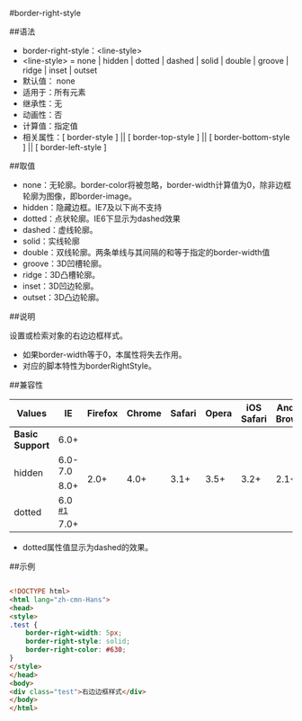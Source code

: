 #border-right-style

##语法

- border-right-style：&lt;line-style&gt;
- &lt;line-style&gt; = none | hidden | dotted | dashed | solid | double | groove | ridge | inset | outset
- 默认值：	none
- 适用于：所有元素
- 继承性：无
- 动画性：否
- 计算值：指定值
- 相关属性：[ border-style ] || [ border-top-style ] || [ border-bottom-style ] || [ border-left-style ]


##取值

- none：无轮廓。border-color将被忽略，border-width计算值为0，除非边框轮廓为图像，即border-image。
- hidden：隐藏边框。IE7及以下尚不支持
- dotted：点状轮廓。IE6下显示为dashed效果
- dashed：虚线轮廓。
- solid：实线轮廓
- double：双线轮廓。两条单线与其间隔的和等于指定的border-width值
- groove：3D凹槽轮廓。
- ridge：3D凸槽轮廓。
- inset：3D凹边轮廓。
- outset：3D凸边轮廓。


##说明

设置或检索对象的右边边框样式。

- 如果border-width等于0，本属性将失去作用。
- 对应的脚本特性为borderRightStyle。


##兼容性


<table class="compatible">
<thead>
	<tr>
		<th>Values</th>
		<th>IE</th>
		<th>Firefox</th>
		<th>Chrome</th>
		<th>Safari</th>
		<th>Opera</th>
		<th>iOS Safari</th>
		<th>Android Browser</th>
		<th>Android Chrome</th>
	</tr>
</thead>
<tbody>
	<tr>
		<td><strong>Basic Support</strong></td>
		<td class="support">6.0+</td>
		<td class="support" rowspan="5">2.0+</td>
		<td class="support" rowspan="5">4.0+</td>
		<td class="support" rowspan="5">3.1+</td>
		<td class="support" rowspan="5">3.5+</td>
		<td class="support" rowspan="5">3.2+</td>
		<td class="support" rowspan="5">2.1+</td>
		<td class="support" rowspan="5">18.0+</td>
	</tr>
	<tr>
		<td rowspan="2">hidden</td>
		<td class="unsupport">6.0-7.0</td>
	</tr>
	<tr>
		<td class="support">8.0+</td>
	</tr>
	<tr>
		<td rowspan="2">dotted</td>
		<td class="partsupport">6.0 <sup><a href="#support1">#1</a></sup></td>
	</tr>
	<tr>
		<td class="support">7.0+</td>
	</tr>
</tbody>
</table>


- dotted属性值显示为dashed的效果。


##示例

```html

<!DOCTYPE html>
<html lang="zh-cmn-Hans">
<head>
<style>
.test {
	border-right-width: 5px;
	border-right-style: solid;
	border-right-color: #630;
}
</style>
</head>
<body>
<div class="test">右边边框样式</div>
</body>
</html>

```
